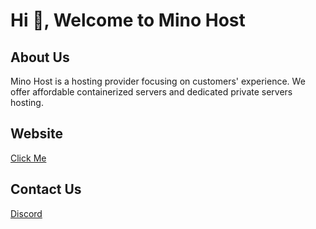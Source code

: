 # Hi 👋, Welcome to Mino Host

## About Us

Mino Host is a hosting provider focusing on customers' experience. We offer affordable containerized servers and dedicated private servers hosting.

## Website

[Click Me](https://www.mino.host)

## Contact Us

[Discord](https://discord.gg/Xg3h2VWshF)
